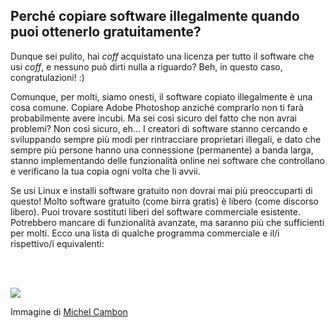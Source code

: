 <?php require("../../entete.php"); ?> <?php require("../../base.php"); ?>

<div id="corps">

<h2>Perché copiare software illegalmente quando puoi ottenerlo gratuitamente?</h2>

Dunque sei pulito, hai *coff* acquistato una licenza per tutto il software che usi *coff*, 
e nessuno può dirti nulla a riguardo? Beh, in questo caso, congratulazioni! :)

Comunque, per molti, siamo onesti, il software copiato illegalmente è 
una cosa comune. Copiare Adobe Photoshop anziché comprarlo non ti farà 
probabilmente avere incubi. Ma sei così sicuro del fatto che non avrai 
problemi? Non così sicuro, eh... I creatori di software stanno cercando e 
sviluppando sempre più modi per rintracciare proprietari illegali, e dato che 
sempre più persone hanno una connessione (permanente) a banda larga, stanno 
implementando delle funzionalità online nei software che controllano e 
verificano la tua copia ogni volta che li avvii.

Se usi Linux e installi software gratuito non dovrai mai più preoccuparti 
di questo! Molto software gratuito (come birra gratis) è libero 
(come discorso libero). Puoi trovare sostituti liberi del software 
commerciale esistente. Potrebbero mancare di funzionalità avanzate, ma 
saranno più che sufficienti per molti. Ecco una lista di qualche programma 
commerciale e il/i rispettivo/i equivalenti:

<?php

table_parser ("Sì", "No", "Commerciale", "Open source", "Esiste su 
Windows?");

?>

<br /><br>

<img src="Images/warez.png" />

Immagine di <a href="http://michel.cambon.free.fr/ampere/salle1bis.htm">Michel Cambon</a>

</div>


